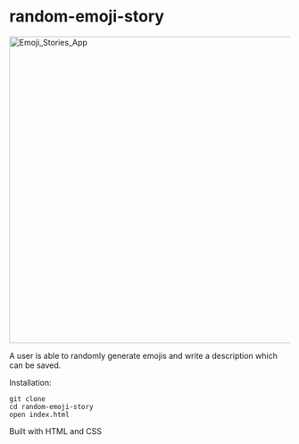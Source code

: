 # random-emoji-story

<img width="548" alt="Emoji_Stories_App" src="https://user-images.githubusercontent.com/48526104/132929441-2a7c86bf-b750-4acc-892f-e671f34ce8b3.png">

A user is able to randomly generate emojis and write a description which can be saved. 

Installation:
```
git clone 
cd random-emoji-story
open index.html
```

Built with HTML and CSS
